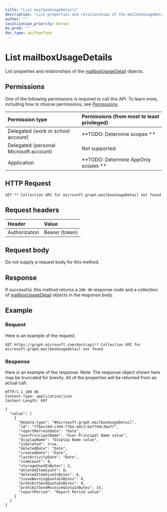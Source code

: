 ```yaml
---
title: "List mailboxUsageDetails"
description: "List properties and relationships of the mailboxUsageDetail objects."
author: ""
localization_priority: Normal
ms.prod: ""
doc_type: apiPageType
---
```


# List mailboxUsageDetails

List properties and relationships of the [mailboxUsageDetail](../resources/mailboxusagedetail.md) objects.

## Permissions
One of the following permissions is required to call this API. To learn more, including how to choose permissions, see [Permissions](/concepts/permissions-reference.md).

|Permission type|Permissions (from most to least privileged)|
|:---|:---|
|Delegated (work or school account)|**TODO: Determine scopes **|
|Delegated (personal Microsoft account)|Not supported.|
|Application|**TODO: Determine AppOnly scopes **|

## HTTP Request
<!-- {
  "blockType": "ignored"
}
-->
``` http
GET ** Collection URI for microsoft.graph.mailboxUsageDetail not found
```

## Request headers
|Header|Value|
|:---|:---|
|Authorization|Bearer {token}|

## Request body
Do not supply a request body for this method.

## Response
If successful, this method returns a `200 OK` response code and a collection of [mailboxUsageDetail](../resources/mailboxusagedetail.md) objects in the response body.

## Example

### Request
Here is an example of the request.
<!-- {
  "blockType": "request",
  "name": "get_mailboxusagedetail"
}
-->
``` http
GET https://graph.microsoft.com/docs\api** Collection URI for microsoft.graph.mailboxUsageDetail not found
```

### Response
Here is an example of the response. Note: The response object shown here may be truncated for brevity. All of the properties will be returned from an actual call.
<!-- {
  "blockType": "response",
  "truncated": true,
  "@odata.type": "collection(microsoft.graph.mailboxusagedetail)"
}
-->
``` http
HTTP/1.1 200 OK
Content-Type: application/json
Content-Length: 697

{
  "value": [
    {
      "@odata.type": "#microsoft.graph.mailboxUsageDetail",
      "id": "77bac344-c344-77ba-44c3-ba7744c3ba77",
      "reportRefreshDate": "Date",
      "userPrincipalName": "User Principal Name value",
      "displayName": "Display Name value",
      "isDeleted": true,
      "deletedDate": "Date",
      "createdDate": "Date",
      "lastActivityDate": "Date",
      "itemCount": 9,
      "storageUsedInBytes": 2,
      "deletedItemCount": 0,
      "deletedItemSizeInBytes": 6,
      "issueWarningQuotaInBytes": 8,
      "prohibitSendQuotaInBytes": 8,
      "prohibitSendReceiveQuotaInBytes": 15,
      "reportPeriod": "Report Period value"
    }
  ]
}
```

